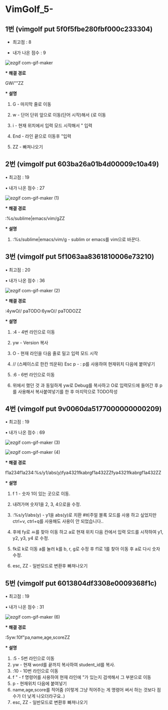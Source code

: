 # VimGolf_5-


## 1번 (vimgolf put 5f0f5fbe280fbf000c233304)

* 최고점 : 8

* 내가 나온 점수 : 9

![ezgif com-gif-maker](https://user-images.githubusercontent.com/86939460/143795552-6680e11a-060d-4d94-a83e-10781cdcd459.gif)

  __* 해결 경로__

  GWi"<kEnd>"<Esc>ZZ
  
  __* 설명__
  
 1) G - 마지막 줄로 이동
  
 2) w - 단어 단위 앞으로 이동(단어 시작)해서 {로 이동
  
 3) i -  현재 위치에서 입력 모드 시작해서 " 입력
  
 4) End - 라인 끝으로 이동후 "입력
  
 5) ZZ - 빠져나오기
  
## 2번 (vimgolf put 603ba26a01b4d00009c10a49)
  
• 최고점 : 19
  
• 내가 나온 점수 : 27
  
![ezgif com-gif-maker (1)](https://user-images.githubusercontent.com/86939460/143795566-fdff0538-bb3d-459b-a98c-08f69fc1e490.gif)
  
 __* 해결 경로__
  
 :%s/sublime\|emacs/vim/g<CR>ZZ
  
  __* 설명__
  
 1) :%s/sublime\|emacs/vim/g - sublim or emacs를 vim으로 바꾼다. 
  
    
## 3번 (vimgolf put 5f1063aa8361810006e73210)

• 최고점 : 20
  
• 내가 나온 점수 : 36
  
![ezgif com-gif-maker (2)](https://user-images.githubusercontent.com/86939460/143795571-0b231553-fcf1-4080-a90b-ec42d7571d03.gif)

   __* 해결 경로__
  
  :4<CR>ywO// <Esc>paTODO<Esc>:6<CR>ywO// <Esc>paTODO<Esc>ZZ
  
  __* 설명__
  
 1) :4 - 4번 라인으로 이동
  
 2) yw - Version 복사
  
 3) O - 현재 라인을 다음 줄로 밀고 입력 모드 시작
  
 4) // (스페이스로 한칸 띄운뒤) Esc p - : p를 사용하여 현재위치 다음에 붙여넣기
  
 5) :6 - 6번 라인으로 이동
  
 6) 위에서 했던 것 과 동일하게 yw로 Debug를 복사하고 O로 입력모드에 들어간 후 p를 사용해서 복사붙여넣기를 한 후 마지막으로 TODO작성

## 4번 (vimgolf put 9v0060da5177000000000209)
  
• 최고점 : 19
  
• 내가 나온 점수 : 69
  
![ezgif com-gif-maker (3)](https://user-images.githubusercontent.com/86939460/143795580-a5950b00-bbf9-461b-9e49-b5ec02f4b73b.gif)

![ezgif com-gif-maker (4)](https://user-images.githubusercontent.com/86939460/143795583-862f1c3a-cbaa-41ab-8259-34fcf07a2284.gif)

  __* 해결 경로__
  
<Down>f1a<Down><BS>2<Down><BS>3<Down><BS>4<Esc><Down>f1a<Down><BS>2<Down><BS>3<Down><BS>4<Esc>:%s/y1/abs(y)<CR>fya4<Up><Left>3<Up><Left>2<Up><Left>1<Esc>fka<Down><BS>b<Down><BS>r<Down><BS>g<Esc>f1a<BS>4<Up><BS>3<Up><BS>2<Esc>ZZ<CR>fya4<Up><Left>3<Up><Left>2<Up><Left>1<Esc>fka<Down><BS>b<Down><BS>r<Down><BS>g<Esc>f1a<BS>4<Up><BS>3<Up><BS>2<Esc>ZZ
 
  __* 설명__
  
  1) f 1 - 숫자 1이 있는 곳으로 이동.
  
  2) 내려가며 숫자1을 2, 3, 4으로을 수정.
  
  3) :%s/y1/abs(y) - y1을 abs(y)로 치환    #비주얼 블록 모드를 사용 하고 싶었지만 ctrl+v, ctrl+q를 사용해도 사용이 안 되었습니다.. 
  
  4) 후에 fy로 ㅛ를 찾아 이동 하고 a로 현재 위치 다음 칸에서 입력 모드를 시작하여 y1, y2, y3, y4 로 수정.
  
  5) fk로 k로 이동 a를 눌러 k를 b, r, g로 수정 후 f1로 1를 찾아 이동 후 a로 다시 숫자 수정.
   
  6) esc, ZZ - 일반모드로 변환후 빠져나오기
  
## 5번 (vimgolf put 6013804df3308e0009368f1c)

  • 최고점 : 19

  • 내가 나온 점수 : 31

![ezgif com-gif-maker (6)](https://user-images.githubusercontent.com/86939460/143796277-71a5e120-994e-4707-b2a3-ec623f7a7edc.gif)

   __* 해결 경로__
  
  :5<CR>yw:10<CR>f"pa,name,age,score<Esc>ZZ
  
  __* 설명__
  
 1) :5 - 5번 라인으로 이동
 2) yw - 현재 word를 끝까지 복사하여 student_id를 복사.
 3)  :10 - 10번 라인으로 이동
 4) f " - f 명령어를 사용하여 현재 라인에 "가 있는지 검색해서 그 부분으로 이동
 5) p - 현재위치 다음에 붙여넣기
 6) name,age,score를 적어줌 (이렇게 그냥 적어주는 게 명령어 써서 하는 것보다 점수가 더 낮게 나오더라구요..)
 7) esc, ZZ - 일반모드로 변환후 빠져나오기
  
